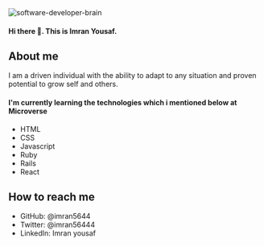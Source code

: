 <img src="https://res.cloudinary.com/springboard-images/image/upload/q_auto,f_auto,fl_lossy/wordpress/2019/07/image2-4.png" alt="software-developer-brain"/>
<h4>Hi there 👋. This is Imran Yousaf.</h4>

<h2>About me </h2>
<p>I am a driven individual with the ability to adapt to any situation and proven potential to grow self and others.</p>

<h4>I'm currently learning the technologies which i mentioned below at Microverse</h4>
<ul>
<li>HTML</li>
<li>CSS</li>
<li>Javascript</li>
<li>Ruby</li>
<li>Rails</li>
<li>React</li>
</ul>

<h2>How to reach me</h2>
<ul>
<li>GitHub: @imran5644</li>
<li>Twitter: @imran56444</li>
<li>LinkedIn: Imran yousaf</li>
</ul>
